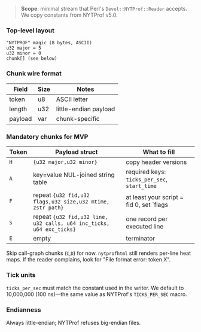 > **Scope**: minimal stream that Perl's `Devel::NYTProf::Reader` accepts. We copy constants from
> NYTProf v5.0.

### Top-level layout

```
"NYTPROF" magic (8 bytes, ASCII)
u32 major = 5
u32 minor = 0
chunk[] (see below)
```

### Chunk wire format

| Field   | Size | Notes                 |
|---------|------|-----------------------|
| token   | u8   | ASCII letter          |
| length  | u32  | little-endian payload |
| payload | var  | chunk-specific        |

### Mandatory chunks for MVP

| Token | Payload struct                                               | What to fill                                                       |
|-------|--------------------------------------------------------------|-------------------------------------------------------------------|
| `H`   | `{u32 major,u32 minor}`                                      | copy header versions                                              |
| `A`   | key=value NUL-joined string table                             | required keys: `ticks_per_sec`, `start_time`                      |
| `F`   | repeat `{u32 fid,u32 flags,u32 size,u32 mtime, zstr path}`   | at least your script = fid 0, set `flags |= 0x10` (HAS_SRC)       |
| `S`   | repeat `{u32 fid,u32 line, u32 calls, u64 inc_ticks, u64 exc_ticks}` | one record per executed line                                     |
| `E`   | empty                                                        | terminator                                                        |

Skip call-graph chunks (`C`,`D`) for now. `nytprofhtml` still renders per-line heat maps. If the
reader complains, look for "File format error: token X".

### Tick units

`ticks_per_sec` must match the constant used in the writer. We default to 10,000,000 (100 ns)—the
same value as NYTProf's `TICKS_PER_SEC` macro.

### Endianness

Always little-endian; NYTProf refuses big-endian files.
